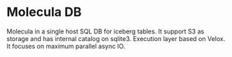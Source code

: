 # Molecula DB

Molecula in a single host SQL DB for iceberg tables. It support S3 as storage and has internal
catalog on sqlite3. Execution layer based on Velox. It focuses on maximum parallel async IO.
